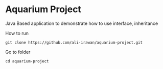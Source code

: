 # Aquarium Project

Java Based application to demonstrate how to use interface, inheritance

How to run

```
git clone https://github.com/ali-irawan/aquarium-project.git
```

Go to folder

```
cd aquarium-project
```